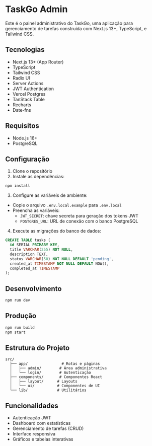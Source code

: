 # TaskGo Admin

Este é o painel administrativo do TaskGo, uma aplicação para gerenciamento de tarefas construída com Next.js 13+, TypeScript, e Tailwind CSS.

## Tecnologias

- Next.js 13+ (App Router)
- TypeScript
- Tailwind CSS
- Radix UI
- Server Actions
- JWT Authentication
- Vercel Postgres
- TanStack Table
- Recharts
- Date-fns

## Requisitos

- Node.js 16+
- PostgreSQL

## Configuração

1. Clone o repositório
2. Instale as dependências:
```bash
npm install
```

3. Configure as variáveis de ambiente:
- Copie o arquivo `.env.local.example` para `.env.local`
- Preencha as variáveis:
  - `JWT_SECRET`: chave secreta para geração dos tokens JWT
  - `POSTGRES_URL`: URL de conexão com o banco PostgreSQL

4. Execute as migrações do banco de dados:
```sql
CREATE TABLE tasks (
  id SERIAL PRIMARY KEY,
  title VARCHAR(255) NOT NULL,
  description TEXT,
  status VARCHAR(50) NOT NULL DEFAULT 'pending',
  created_at TIMESTAMP NOT NULL DEFAULT NOW(),
  completed_at TIMESTAMP
);
```

## Desenvolvimento

```bash
npm run dev
```

## Produção

```bash
npm run build
npm start
```

## Estrutura do Projeto

```
src/
  ├── app/               # Rotas e páginas
  │   ├── admin/        # Área administrativa
  │   └── login/        # Autenticação
  ├── components/       # Componentes React
  │   ├── layout/      # Layouts
  │   └── ui/          # Componentes de UI
  └── lib/             # Utilitários
```

## Funcionalidades

- Autenticação JWT
- Dashboard com estatísticas
- Gerenciamento de tarefas (CRUD)
- Interface responsiva
- Gráficos e tabelas interativas
